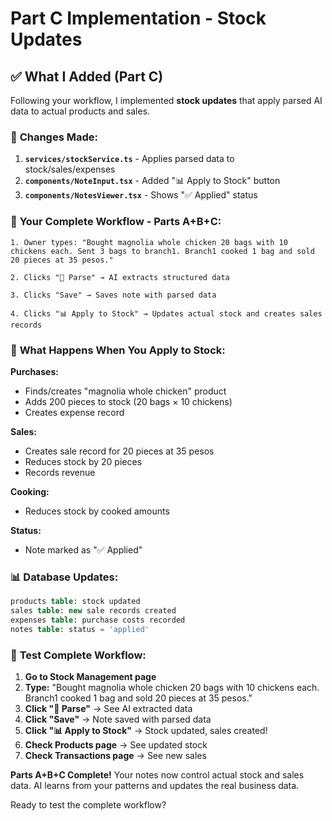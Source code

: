 # Part C Implementation - Stock Updates

## ✅ What I Added (Part C)

Following your workflow, I implemented **stock updates** that apply parsed AI data to actual products and sales.

### 🔧 **Changes Made:**

1. **`services/stockService.ts`** - Applies parsed data to stock/sales/expenses
2. **`components/NoteInput.tsx`** - Added "📊 Apply to Stock" button
3. **`components/NotesViewer.tsx`** - Shows "✅ Applied" status

### 🎯 **Your Complete Workflow - Parts A+B+C:**

```
1. Owner types: "Bought magnolia whole chicken 20 bags with 10 chickens each. Sent 3 bags to branch1. Branch1 cooked 1 bag and sold 20 pieces at 35 pesos."

2. Clicks "🤖 Parse" → AI extracts structured data

3. Clicks "Save" → Saves note with parsed data

4. Clicks "📊 Apply to Stock" → Updates actual stock and creates sales records
```

### 🚀 **What Happens When You Apply to Stock:**

**Purchases:** 
- Finds/creates "magnolia whole chicken" product
- Adds 200 pieces to stock (20 bags × 10 chickens)
- Creates expense record

**Sales:**
- Creates sale record for 20 pieces at 35 pesos
- Reduces stock by 20 pieces
- Records revenue

**Cooking:**
- Reduces stock by cooked amounts

**Status:**
- Note marked as "✅ Applied"

### 📊 **Database Updates:**
```sql
products table: stock updated
sales table: new sale records created  
expenses table: purchase costs recorded
notes table: status = 'applied'
```

### 🎯 **Test Complete Workflow:**

1. **Go to Stock Management page**
2. **Type:** "Bought magnolia whole chicken 20 bags with 10 chickens each. Branch1 cooked 1 bag and sold 20 pieces at 35 pesos."
3. **Click "🤖 Parse"** → See AI extracted data
4. **Click "Save"** → Note saved with parsed data
5. **Click "📊 Apply to Stock"** → Stock updated, sales created!
6. **Check Products page** → See updated stock
7. **Check Transactions page** → See new sales

**Parts A+B+C Complete!** Your notes now control actual stock and sales data. AI learns from your patterns and updates the real business data.

Ready to test the complete workflow?